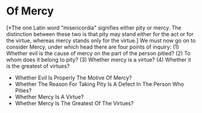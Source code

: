 # Of Mercy

[*The one Latin word "misericordia" signifies either   pity or mercy. The distinction between these two is that pity may stand either   for the act or for the virtue, whereas mercy stands only for the virtue.]  We must now go on to consider Mercy, under which head there are four points of inquiry:
(1) Whether evil is the cause of mercy on the part of the person pitied?
(2) To whom does it belong to pity?
(3) Whether mercy is a virtue?
(4) Whether it is the greatest of virtues?

* Whether Evil Is Properly The Motive Of Mercy?
* Whether The Reason For Taking Pity Is A Defect In The Person Who Pities?
* Whether Mercy Is A Virtue?
* Whether Mercy Is The Greatest Of The Virtues?